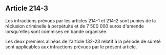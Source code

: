 Article 214-3
----
Les infractions prévues par les articles 214-1 et 214-2 sont punies de la
réclusion criminelle à perpétuité et de 7 500 000 euros d'amende lorsqu'elles
sont commises en bande organisée.

Les deux premiers alinéas de l'article 132-23 relatif à la période de sûreté
sont applicables aux infractions prévues par le présent article.
